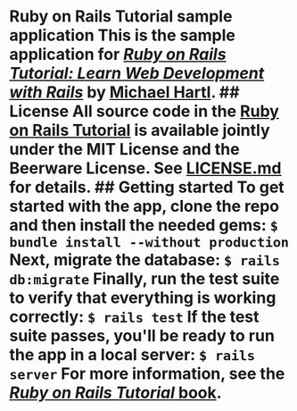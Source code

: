 ﻿
# Ruby on Rails Tutorial sample application This is the sample application for [*Ruby on Rails Tutorial: Learn Web Development with Rails*](http://www.railstutorial.org/) by [Michael Hartl](http://www.michaelhartl.com/). ## License All source code in the [Ruby on Rails Tutorial](http://railstutorial.org/) is available jointly under the MIT License and the Beerware License. See [LICENSE.md](LICENSE.md) for details. ## Getting started To get started with the app, clone the repo and then install the needed gems: ``` $ bundle install --without production ``` Next, migrate the database: ``` $ rails db:migrate ``` Finally, run the test suite to verify that everything is working correctly: ``` $ rails test ``` If the test suite passes, you'll be ready to run the app in a local server: ``` $ rails server ``` For more information, see the [*Ruby on Rails Tutorial* book](http://www.railstutorial.org/book).
